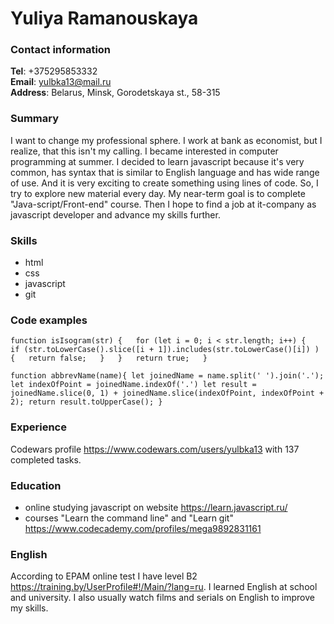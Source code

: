 # Yuliya Ramanouskaya

### Contact information  
**Tel**: +375295853332  
**Email**: yulbka13@mail.ru  
**Address**: Belarus, Minsk, Gorodetskaya st., 58-315  
### Summary  
I want to change my professional sphere. I work at bank as economist, but I realize, that this isn't my calling. I became interested in computer  programming at summer. I decided to learn javascript because it's very common, has syntax that is similar to English language and has wide range of use. And it is very exciting to create something using lines of code. So, I try to explore new material every day. My near-term goal is to complete "Java-script/Front-end" course. Then I hope to find a job at it-company as javascript developer and advance my skills further.  
### Skills  
- html
- css
- javascript
- git  
### Code examples  
`function isIsogram(str) {  
for (let i = 0; i < str.length; i++) {  
if (str.toLowerCase().slice([i + 1]).includes(str.toLowerCase()[i]) ) {  
return false;  
}  
}  
return true;  
}`  

`function abbrevName(name){
let joinedName = name.split(' ').join('.');
let indexOfPoint = joinedName.indexOf('.')
let result = joinedName.slice(0, 1) + joinedName.slice(indexOfPoint, indexOfPoint + 2);
return result.toUpperCase();
}`  
### Experience  
Codewars profile <https://www.codewars.com/users/yulbka13> with 137 completed tasks.
### Education  
- online studying javascript on website <https://learn.javascript.ru/>
- courses "Learn the command line" and "Learn git" <https://www.codecademy.com/profiles/mega9892831161>  
### English
According to EPAM online test I have level B2 <https://training.by/UserProfile#!/Main/?lang=ru>. I learned English at school and university. I also usually watch films and serials on English to improve my skills.